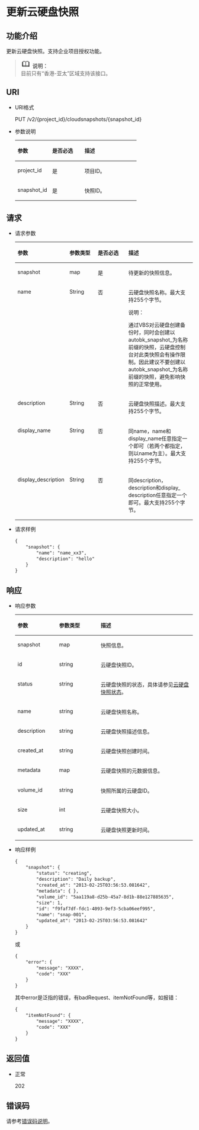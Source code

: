 # 更新云硬盘快照<a name="ZH-CN_TOPIC_0142374136"></a>

## 功能介绍<a name="section4805694511340"></a>

更新云硬盘快照。支持企业项目授权功能。

>![](public_sys-resources/icon-note.gif) **说明：**   
>目前只有“香港-亚太”区域支持该接口。  

## URI<a name="section268627411340"></a>

-   URI格式

    PUT /v2/\{project\_id\}/cloudsnapshots/\{snapshot\_id\}

-   参数说明

    <a name="zh-cn_topic_0058626631_table5655293911340"></a>
    <table><thead align="left"><tr id="zh-cn_topic_0058626631_row4718979611340"><th class="cellrowborder" valign="top" width="28.54%" id="mcps1.1.4.1.1"><p id="zh-cn_topic_0058626631_p6427715211340"><a name="zh-cn_topic_0058626631_p6427715211340"></a><a name="zh-cn_topic_0058626631_p6427715211340"></a>参数</p>
    </th>
    <th class="cellrowborder" valign="top" width="26.56%" id="mcps1.1.4.1.2"><p id="zh-cn_topic_0058626631_p3906685711340"><a name="zh-cn_topic_0058626631_p3906685711340"></a><a name="zh-cn_topic_0058626631_p3906685711340"></a>是否必选</p>
    </th>
    <th class="cellrowborder" valign="top" width="44.9%" id="mcps1.1.4.1.3"><p id="zh-cn_topic_0058626631_p1029885411340"><a name="zh-cn_topic_0058626631_p1029885411340"></a><a name="zh-cn_topic_0058626631_p1029885411340"></a>描述</p>
    </th>
    </tr>
    </thead>
    <tbody><tr id="zh-cn_topic_0058626631_row2890086411340"><td class="cellrowborder" valign="top" width="28.54%" headers="mcps1.1.4.1.1 "><p id="zh-cn_topic_0058626631_p5926863811340"><a name="zh-cn_topic_0058626631_p5926863811340"></a><a name="zh-cn_topic_0058626631_p5926863811340"></a>project_id</p>
    </td>
    <td class="cellrowborder" valign="top" width="26.56%" headers="mcps1.1.4.1.2 "><p id="zh-cn_topic_0058626631_p3603037711340"><a name="zh-cn_topic_0058626631_p3603037711340"></a><a name="zh-cn_topic_0058626631_p3603037711340"></a>是</p>
    </td>
    <td class="cellrowborder" valign="top" width="44.9%" headers="mcps1.1.4.1.3 "><p id="zh-cn_topic_0058626631_p3277940011340"><a name="zh-cn_topic_0058626631_p3277940011340"></a><a name="zh-cn_topic_0058626631_p3277940011340"></a>项目ID。</p>
    </td>
    </tr>
    <tr id="zh-cn_topic_0058626631_row2657914711340"><td class="cellrowborder" valign="top" width="28.54%" headers="mcps1.1.4.1.1 "><p id="zh-cn_topic_0058626631_p542726811340"><a name="zh-cn_topic_0058626631_p542726811340"></a><a name="zh-cn_topic_0058626631_p542726811340"></a>snapshot_id</p>
    </td>
    <td class="cellrowborder" valign="top" width="26.56%" headers="mcps1.1.4.1.2 "><p id="zh-cn_topic_0058626631_p3695552511340"><a name="zh-cn_topic_0058626631_p3695552511340"></a><a name="zh-cn_topic_0058626631_p3695552511340"></a>是</p>
    </td>
    <td class="cellrowborder" valign="top" width="44.9%" headers="mcps1.1.4.1.3 "><p id="zh-cn_topic_0058626631_p4060754311340"><a name="zh-cn_topic_0058626631_p4060754311340"></a><a name="zh-cn_topic_0058626631_p4060754311340"></a>快照ID。</p>
    </td>
    </tr>
    </tbody>
    </table>


## 请求<a name="section87667311340"></a>

-   请求参数

    <a name="zh-cn_topic_0058626631_table16590896104128"></a>
    <table><thead align="left"><tr id="zh-cn_topic_0058626631_row60389002104128"><th class="cellrowborder" valign="top" width="18%" id="mcps1.1.5.1.1"><p id="zh-cn_topic_0058626631_p59671014104128"><a name="zh-cn_topic_0058626631_p59671014104128"></a><a name="zh-cn_topic_0058626631_p59671014104128"></a>参数</p>
    </th>
    <th class="cellrowborder" valign="top" width="18%" id="mcps1.1.5.1.2"><p id="zh-cn_topic_0058626631_p1513999104128"><a name="zh-cn_topic_0058626631_p1513999104128"></a><a name="zh-cn_topic_0058626631_p1513999104128"></a>参数类型</p>
    </th>
    <th class="cellrowborder" valign="top" width="22%" id="mcps1.1.5.1.3"><p id="zh-cn_topic_0058626631_p55525100104128"><a name="zh-cn_topic_0058626631_p55525100104128"></a><a name="zh-cn_topic_0058626631_p55525100104128"></a>是否必选</p>
    </th>
    <th class="cellrowborder" valign="top" width="42%" id="mcps1.1.5.1.4"><p id="zh-cn_topic_0058626631_p1239270104128"><a name="zh-cn_topic_0058626631_p1239270104128"></a><a name="zh-cn_topic_0058626631_p1239270104128"></a>描述</p>
    </th>
    </tr>
    </thead>
    <tbody><tr id="zh-cn_topic_0058626631_row49575616223342"><td class="cellrowborder" valign="top" width="18%" headers="mcps1.1.5.1.1 "><p id="zh-cn_topic_0058626631_p26354398223356"><a name="zh-cn_topic_0058626631_p26354398223356"></a><a name="zh-cn_topic_0058626631_p26354398223356"></a>snapshot</p>
    </td>
    <td class="cellrowborder" valign="top" width="18%" headers="mcps1.1.5.1.2 "><p id="zh-cn_topic_0058626631_p54331513223356"><a name="zh-cn_topic_0058626631_p54331513223356"></a><a name="zh-cn_topic_0058626631_p54331513223356"></a>map</p>
    </td>
    <td class="cellrowborder" valign="top" width="22%" headers="mcps1.1.5.1.3 "><p id="zh-cn_topic_0058626631_p38776445223356"><a name="zh-cn_topic_0058626631_p38776445223356"></a><a name="zh-cn_topic_0058626631_p38776445223356"></a>是</p>
    </td>
    <td class="cellrowborder" valign="top" width="42%" headers="mcps1.1.5.1.4 "><p id="zh-cn_topic_0058626631_p53884304223356"><a name="zh-cn_topic_0058626631_p53884304223356"></a><a name="zh-cn_topic_0058626631_p53884304223356"></a>待更新的快照信息。</p>
    </td>
    </tr>
    <tr id="zh-cn_topic_0058626631_row33272036104128"><td class="cellrowborder" valign="top" width="18%" headers="mcps1.1.5.1.1 "><p id="zh-cn_topic_0058626631_p43959720162736"><a name="zh-cn_topic_0058626631_p43959720162736"></a><a name="zh-cn_topic_0058626631_p43959720162736"></a>name</p>
    </td>
    <td class="cellrowborder" valign="top" width="18%" headers="mcps1.1.5.1.2 "><p id="zh-cn_topic_0058626631_p3967568162736"><a name="zh-cn_topic_0058626631_p3967568162736"></a><a name="zh-cn_topic_0058626631_p3967568162736"></a>String</p>
    </td>
    <td class="cellrowborder" valign="top" width="22%" headers="mcps1.1.5.1.3 "><p id="zh-cn_topic_0058626631_p52937605162736"><a name="zh-cn_topic_0058626631_p52937605162736"></a><a name="zh-cn_topic_0058626631_p52937605162736"></a>否</p>
    </td>
    <td class="cellrowborder" valign="top" width="42%" headers="mcps1.1.5.1.4 "><p id="zh-cn_topic_0058626631_p60087598162736"><a name="zh-cn_topic_0058626631_p60087598162736"></a><a name="zh-cn_topic_0058626631_p60087598162736"></a>云硬盘快照名称。<span id="zh-cn_topic_0058626631_text464413115259"><a name="zh-cn_topic_0058626631_text464413115259"></a><a name="zh-cn_topic_0058626631_text464413115259"></a>最大支持255个字节。</span></p>
    <div class="note" id="zh-cn_topic_0058626631_note154651827114612"><a name="zh-cn_topic_0058626631_note154651827114612"></a><a name="zh-cn_topic_0058626631_note154651827114612"></a><span class="notetitle"> 说明： </span><div class="notebody"><p id="zh-cn_topic_0058626631_zh-cn_topic_0051408624_p46767097103214"><a name="zh-cn_topic_0058626631_zh-cn_topic_0051408624_p46767097103214"></a><a name="zh-cn_topic_0058626631_zh-cn_topic_0051408624_p46767097103214"></a>通过VBS对云硬盘创建备份时，同时会创建以autobk_snapshot_为名称前缀的快照，云硬盘控制台对此类快照会有操作限制。因此建议不要创建以autobk_snapshot_为名称前缀的快照，避免影响快照的正常使用。</p>
    </div></div>
    </td>
    </tr>
    <tr id="zh-cn_topic_0058626631_row12756475104128"><td class="cellrowborder" valign="top" width="18%" headers="mcps1.1.5.1.1 "><p id="zh-cn_topic_0058626631_p48879957162736"><a name="zh-cn_topic_0058626631_p48879957162736"></a><a name="zh-cn_topic_0058626631_p48879957162736"></a>description</p>
    </td>
    <td class="cellrowborder" valign="top" width="18%" headers="mcps1.1.5.1.2 "><p id="zh-cn_topic_0058626631_p66962416162736"><a name="zh-cn_topic_0058626631_p66962416162736"></a><a name="zh-cn_topic_0058626631_p66962416162736"></a>String</p>
    </td>
    <td class="cellrowborder" valign="top" width="22%" headers="mcps1.1.5.1.3 "><p id="zh-cn_topic_0058626631_p55246620162736"><a name="zh-cn_topic_0058626631_p55246620162736"></a><a name="zh-cn_topic_0058626631_p55246620162736"></a>否</p>
    </td>
    <td class="cellrowborder" valign="top" width="42%" headers="mcps1.1.5.1.4 "><p id="zh-cn_topic_0058626631_p45791232162736"><a name="zh-cn_topic_0058626631_p45791232162736"></a><a name="zh-cn_topic_0058626631_p45791232162736"></a>云硬盘快照描述。<span id="zh-cn_topic_0058626631_text40796911152514"><a name="zh-cn_topic_0058626631_text40796911152514"></a><a name="zh-cn_topic_0058626631_text40796911152514"></a>最大支持255个字节。</span></p>
    </td>
    </tr>
    <tr id="zh-cn_topic_0058626631_row26493997162819"><td class="cellrowborder" valign="top" width="18%" headers="mcps1.1.5.1.1 "><p id="zh-cn_topic_0058626631_p12659426162825"><a name="zh-cn_topic_0058626631_p12659426162825"></a><a name="zh-cn_topic_0058626631_p12659426162825"></a>display_name</p>
    </td>
    <td class="cellrowborder" valign="top" width="18%" headers="mcps1.1.5.1.2 "><p id="zh-cn_topic_0058626631_p18780582162825"><a name="zh-cn_topic_0058626631_p18780582162825"></a><a name="zh-cn_topic_0058626631_p18780582162825"></a>String</p>
    </td>
    <td class="cellrowborder" valign="top" width="22%" headers="mcps1.1.5.1.3 "><p id="zh-cn_topic_0058626631_p44832203162825"><a name="zh-cn_topic_0058626631_p44832203162825"></a><a name="zh-cn_topic_0058626631_p44832203162825"></a>否</p>
    </td>
    <td class="cellrowborder" valign="top" width="42%" headers="mcps1.1.5.1.4 "><p id="zh-cn_topic_0058626631_p7529849162825"><a name="zh-cn_topic_0058626631_p7529849162825"></a><a name="zh-cn_topic_0058626631_p7529849162825"></a>同name，name和display_name任意指定一个即可（若两个都指定，则以name为主）。<span id="zh-cn_topic_0058626631_text13486246152521"><a name="zh-cn_topic_0058626631_text13486246152521"></a><a name="zh-cn_topic_0058626631_text13486246152521"></a>最大支持255个字节。</span></p>
    </td>
    </tr>
    <tr id="zh-cn_topic_0058626631_row40792854162816"><td class="cellrowborder" valign="top" width="18%" headers="mcps1.1.5.1.1 "><p id="zh-cn_topic_0058626631_p53442063162825"><a name="zh-cn_topic_0058626631_p53442063162825"></a><a name="zh-cn_topic_0058626631_p53442063162825"></a>display_description</p>
    </td>
    <td class="cellrowborder" valign="top" width="18%" headers="mcps1.1.5.1.2 "><p id="zh-cn_topic_0058626631_p33839865162825"><a name="zh-cn_topic_0058626631_p33839865162825"></a><a name="zh-cn_topic_0058626631_p33839865162825"></a>String</p>
    </td>
    <td class="cellrowborder" valign="top" width="22%" headers="mcps1.1.5.1.3 "><p id="zh-cn_topic_0058626631_p56674535162825"><a name="zh-cn_topic_0058626631_p56674535162825"></a><a name="zh-cn_topic_0058626631_p56674535162825"></a>否</p>
    </td>
    <td class="cellrowborder" valign="top" width="42%" headers="mcps1.1.5.1.4 "><p id="zh-cn_topic_0058626631_p27234626162825"><a name="zh-cn_topic_0058626631_p27234626162825"></a><a name="zh-cn_topic_0058626631_p27234626162825"></a>同description，description和display_ description任意指定一个即可。<span id="zh-cn_topic_0058626631_text22531078152526"><a name="zh-cn_topic_0058626631_text22531078152526"></a><a name="zh-cn_topic_0058626631_text22531078152526"></a>最大支持255个字节。</span></p>
    </td>
    </tr>
    </tbody>
    </table>


-   请求样例

    ```
    {
        "snapshot": {
            "name": "name_xx3", 
            "description": "hello"
        }
    }
    ```


## 响应<a name="section5147449911340"></a>

-   响应参数

    <a name="zh-cn_topic_0058626631_table251963102518"></a>
    <table><thead align="left"><tr id="zh-cn_topic_0058626631_row18517183132513"><th class="cellrowborder" valign="top" width="23.377662233776622%" id="mcps1.1.4.1.1"><p id="zh-cn_topic_0058626631_p17515931252"><a name="zh-cn_topic_0058626631_p17515931252"></a><a name="zh-cn_topic_0058626631_p17515931252"></a>参数</p>
    </th>
    <th class="cellrowborder" valign="top" width="23.377662233776622%" id="mcps1.1.4.1.2"><p id="zh-cn_topic_0058626631_p7515173192517"><a name="zh-cn_topic_0058626631_p7515173192517"></a><a name="zh-cn_topic_0058626631_p7515173192517"></a>参数类型</p>
    </th>
    <th class="cellrowborder" valign="top" width="53.24467553244675%" id="mcps1.1.4.1.3"><p id="zh-cn_topic_0058626631_p05179317252"><a name="zh-cn_topic_0058626631_p05179317252"></a><a name="zh-cn_topic_0058626631_p05179317252"></a>描述</p>
    </th>
    </tr>
    </thead>
    <tbody><tr id="zh-cn_topic_0058626631_row551719372519"><td class="cellrowborder" valign="top" width="23.377662233776622%" headers="mcps1.1.4.1.1 "><p id="zh-cn_topic_0058626631_p135171634254"><a name="zh-cn_topic_0058626631_p135171634254"></a><a name="zh-cn_topic_0058626631_p135171634254"></a>snapshot</p>
    </td>
    <td class="cellrowborder" valign="top" width="23.377662233776622%" headers="mcps1.1.4.1.2 "><p id="zh-cn_topic_0058626631_p55178310254"><a name="zh-cn_topic_0058626631_p55178310254"></a><a name="zh-cn_topic_0058626631_p55178310254"></a>map</p>
    </td>
    <td class="cellrowborder" valign="top" width="53.24467553244675%" headers="mcps1.1.4.1.3 "><p id="zh-cn_topic_0058626631_p551733112512"><a name="zh-cn_topic_0058626631_p551733112512"></a><a name="zh-cn_topic_0058626631_p551733112512"></a>快照信息。</p>
    </td>
    </tr>
    <tr id="zh-cn_topic_0058626631_row351716312517"><td class="cellrowborder" valign="top" width="23.377662233776622%" headers="mcps1.1.4.1.1 "><p id="zh-cn_topic_0058626631_p8517838253"><a name="zh-cn_topic_0058626631_p8517838253"></a><a name="zh-cn_topic_0058626631_p8517838253"></a>id</p>
    </td>
    <td class="cellrowborder" valign="top" width="23.377662233776622%" headers="mcps1.1.4.1.2 "><p id="zh-cn_topic_0058626631_p125173352512"><a name="zh-cn_topic_0058626631_p125173352512"></a><a name="zh-cn_topic_0058626631_p125173352512"></a>string</p>
    </td>
    <td class="cellrowborder" valign="top" width="53.24467553244675%" headers="mcps1.1.4.1.3 "><p id="zh-cn_topic_0058626631_p1251783102517"><a name="zh-cn_topic_0058626631_p1251783102517"></a><a name="zh-cn_topic_0058626631_p1251783102517"></a>云硬盘快照ID。</p>
    </td>
    </tr>
    <tr id="zh-cn_topic_0058626631_row451813317253"><td class="cellrowborder" valign="top" width="23.377662233776622%" headers="mcps1.1.4.1.1 "><p id="zh-cn_topic_0058626631_p1451818312254"><a name="zh-cn_topic_0058626631_p1451818312254"></a><a name="zh-cn_topic_0058626631_p1451818312254"></a>status</p>
    </td>
    <td class="cellrowborder" valign="top" width="23.377662233776622%" headers="mcps1.1.4.1.2 "><p id="zh-cn_topic_0058626631_p115184372510"><a name="zh-cn_topic_0058626631_p115184372510"></a><a name="zh-cn_topic_0058626631_p115184372510"></a>string</p>
    </td>
    <td class="cellrowborder" valign="top" width="53.24467553244675%" headers="mcps1.1.4.1.3 "><p id="zh-cn_topic_0058626631_p151812362515"><a name="zh-cn_topic_0058626631_p151812362515"></a><a name="zh-cn_topic_0058626631_p151812362515"></a>云硬盘快照的状态，具体请参见<a href="云硬盘快照状态.md">云硬盘快照状态</a>。</p>
    </td>
    </tr>
    <tr id="zh-cn_topic_0058626631_row16518132257"><td class="cellrowborder" valign="top" width="23.377662233776622%" headers="mcps1.1.4.1.1 "><p id="zh-cn_topic_0058626631_p1051853182512"><a name="zh-cn_topic_0058626631_p1051853182512"></a><a name="zh-cn_topic_0058626631_p1051853182512"></a>name</p>
    </td>
    <td class="cellrowborder" valign="top" width="23.377662233776622%" headers="mcps1.1.4.1.2 "><p id="zh-cn_topic_0058626631_p205185362515"><a name="zh-cn_topic_0058626631_p205185362515"></a><a name="zh-cn_topic_0058626631_p205185362515"></a>string</p>
    </td>
    <td class="cellrowborder" valign="top" width="53.24467553244675%" headers="mcps1.1.4.1.3 "><p id="zh-cn_topic_0058626631_p1651863172513"><a name="zh-cn_topic_0058626631_p1651863172513"></a><a name="zh-cn_topic_0058626631_p1651863172513"></a>云硬盘快照名称。</p>
    </td>
    </tr>
    <tr id="zh-cn_topic_0058626631_row5518163152514"><td class="cellrowborder" valign="top" width="23.377662233776622%" headers="mcps1.1.4.1.1 "><p id="zh-cn_topic_0058626631_p1751813313259"><a name="zh-cn_topic_0058626631_p1751813313259"></a><a name="zh-cn_topic_0058626631_p1751813313259"></a>description</p>
    </td>
    <td class="cellrowborder" valign="top" width="23.377662233776622%" headers="mcps1.1.4.1.2 "><p id="zh-cn_topic_0058626631_p155189382519"><a name="zh-cn_topic_0058626631_p155189382519"></a><a name="zh-cn_topic_0058626631_p155189382519"></a>string</p>
    </td>
    <td class="cellrowborder" valign="top" width="53.24467553244675%" headers="mcps1.1.4.1.3 "><p id="zh-cn_topic_0058626631_p165181362512"><a name="zh-cn_topic_0058626631_p165181362512"></a><a name="zh-cn_topic_0058626631_p165181362512"></a>云硬盘快照描述信息。</p>
    </td>
    </tr>
    <tr id="zh-cn_topic_0058626631_row5518137256"><td class="cellrowborder" valign="top" width="23.377662233776622%" headers="mcps1.1.4.1.1 "><p id="zh-cn_topic_0058626631_p125182382518"><a name="zh-cn_topic_0058626631_p125182382518"></a><a name="zh-cn_topic_0058626631_p125182382518"></a>created_at</p>
    </td>
    <td class="cellrowborder" valign="top" width="23.377662233776622%" headers="mcps1.1.4.1.2 "><p id="zh-cn_topic_0058626631_p951813311252"><a name="zh-cn_topic_0058626631_p951813311252"></a><a name="zh-cn_topic_0058626631_p951813311252"></a>string</p>
    </td>
    <td class="cellrowborder" valign="top" width="53.24467553244675%" headers="mcps1.1.4.1.3 "><p id="zh-cn_topic_0058626631_p115181317254"><a name="zh-cn_topic_0058626631_p115181317254"></a><a name="zh-cn_topic_0058626631_p115181317254"></a>云硬盘快照创建时间。</p>
    </td>
    </tr>
    <tr id="zh-cn_topic_0058626631_row10519133253"><td class="cellrowborder" valign="top" width="23.377662233776622%" headers="mcps1.1.4.1.1 "><p id="zh-cn_topic_0058626631_p1951843112514"><a name="zh-cn_topic_0058626631_p1951843112514"></a><a name="zh-cn_topic_0058626631_p1951843112514"></a>metadata</p>
    </td>
    <td class="cellrowborder" valign="top" width="23.377662233776622%" headers="mcps1.1.4.1.2 "><p id="zh-cn_topic_0058626631_p13519163112515"><a name="zh-cn_topic_0058626631_p13519163112515"></a><a name="zh-cn_topic_0058626631_p13519163112515"></a>map</p>
    </td>
    <td class="cellrowborder" valign="top" width="53.24467553244675%" headers="mcps1.1.4.1.3 "><p id="zh-cn_topic_0058626631_p251915313258"><a name="zh-cn_topic_0058626631_p251915313258"></a><a name="zh-cn_topic_0058626631_p251915313258"></a>云硬盘快照的元数据信息。</p>
    </td>
    </tr>
    <tr id="zh-cn_topic_0058626631_row165197362511"><td class="cellrowborder" valign="top" width="23.377662233776622%" headers="mcps1.1.4.1.1 "><p id="zh-cn_topic_0058626631_p1451913102511"><a name="zh-cn_topic_0058626631_p1451913102511"></a><a name="zh-cn_topic_0058626631_p1451913102511"></a>volume_id</p>
    </td>
    <td class="cellrowborder" valign="top" width="23.377662233776622%" headers="mcps1.1.4.1.2 "><p id="zh-cn_topic_0058626631_p1351963112514"><a name="zh-cn_topic_0058626631_p1351963112514"></a><a name="zh-cn_topic_0058626631_p1351963112514"></a>string</p>
    </td>
    <td class="cellrowborder" valign="top" width="53.24467553244675%" headers="mcps1.1.4.1.3 "><p id="zh-cn_topic_0058626631_p551913316258"><a name="zh-cn_topic_0058626631_p551913316258"></a><a name="zh-cn_topic_0058626631_p551913316258"></a>快照所属的云硬盘ID。</p>
    </td>
    </tr>
    <tr id="zh-cn_topic_0058626631_row10519163192515"><td class="cellrowborder" valign="top" width="23.377662233776622%" headers="mcps1.1.4.1.1 "><p id="zh-cn_topic_0058626631_p1351923142514"><a name="zh-cn_topic_0058626631_p1351923142514"></a><a name="zh-cn_topic_0058626631_p1351923142514"></a>size</p>
    </td>
    <td class="cellrowborder" valign="top" width="23.377662233776622%" headers="mcps1.1.4.1.2 "><p id="zh-cn_topic_0058626631_p65190317252"><a name="zh-cn_topic_0058626631_p65190317252"></a><a name="zh-cn_topic_0058626631_p65190317252"></a>int</p>
    </td>
    <td class="cellrowborder" valign="top" width="53.24467553244675%" headers="mcps1.1.4.1.3 "><p id="zh-cn_topic_0058626631_p1451963122512"><a name="zh-cn_topic_0058626631_p1451963122512"></a><a name="zh-cn_topic_0058626631_p1451963122512"></a>云硬盘快照大小。</p>
    </td>
    </tr>
    <tr id="zh-cn_topic_0058626631_row25191735255"><td class="cellrowborder" valign="top" width="23.377662233776622%" headers="mcps1.1.4.1.1 "><p id="zh-cn_topic_0058626631_p1951903192520"><a name="zh-cn_topic_0058626631_p1951903192520"></a><a name="zh-cn_topic_0058626631_p1951903192520"></a>updated_at</p>
    </td>
    <td class="cellrowborder" valign="top" width="23.377662233776622%" headers="mcps1.1.4.1.2 "><p id="zh-cn_topic_0058626631_p165198313255"><a name="zh-cn_topic_0058626631_p165198313255"></a><a name="zh-cn_topic_0058626631_p165198313255"></a>string</p>
    </td>
    <td class="cellrowborder" valign="top" width="53.24467553244675%" headers="mcps1.1.4.1.3 "><p id="zh-cn_topic_0058626631_p95191639256"><a name="zh-cn_topic_0058626631_p95191639256"></a><a name="zh-cn_topic_0058626631_p95191639256"></a>云硬盘快照更新时间。</p>
    </td>
    </tr>
    </tbody>
    </table>


-   响应样例

    ```
    {
        "snapshot": {
            "status": "creating", 
            "description": "Daily backup", 
            "created_at": "2013-02-25T03:56:53.081642", 
            "metadata": { }, 
            "volume_id": "5aa119a8-d25b-45a7-8d1b-88e127885635", 
            "size": 1, 
            "id": "f9faf7df-fdc1-4093-9ef3-5cba06eef995", 
            "name": "snap-001", 
            "updated_at": "2013-02-25T03:56:53.081642"
        }
    }
    ```

    或

    ```
    {
        "error": {
            "message": "XXXX", 
            "code": "XXX"
        }
    }
    ```

    其中error是泛指的错误，有badRequest、itemNotFound等，如报错：

    ```
    {
        "itemNotFound": {
            "message": "XXXX", 
            "code": "XXX"
        }
    }
    ```


## 返回值<a name="section1751558211340"></a>

-   正常

    202


## 错误码<a name="section431317151242"></a>

请参考[错误码说明](错误码说明.md)。

